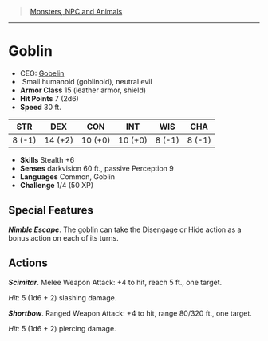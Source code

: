 ﻿---
!MonsterVO
Type: humanoid (goblinoid)
Size: Small
Alignment: neutral evil
ArmorClass: 15 (leather armor, shield)
HitPoints: 7 (2d6)
Speed: 30 ft.
Strength: ' 8 (-1)'
Dexterity: 14 (+2)
Constitution: 10 (+0)
Intelligence: 10 (+0)
Wisdom: ' 8 (-1)'
Charisma: ' 8 (-1)'
Skills: Stealth +6
Senses: darkvision 60 ft., passive Perception 9
Languages: Common, Goblin
Challenge: 1/4 (50 XP)
Id: monsters_vo.md#goblin
ParentLink: monsters_vo.md#monsters-npc-and-animals
Name: Goblin
ParentName: Monsters, NPC and Animals
NameLevel: 1
AltName: '[Gobelin](hd_monsters_gobelin.md)'
---
> [Monsters, NPC and Animals](srd_monsters.md)

---

# Goblin

- CEO: [Gobelin](hd_monsters_gobelin.md)
-  Small humanoid (goblinoid), neutral evil
- **Armor Class** 15 (leather armor, shield)
- **Hit Points** 7 (2d6)
- **Speed** 30 ft.

|STR|DEX|CON|INT|WIS|CHA|
|---|---|---|---|---|---|
| 8 (-1)|14 (+2)|10 (+0)|10 (+0)| 8 (-1)| 8 (-1)|

- **Skills** Stealth +6
- **Senses** darkvision 60 ft., passive Perception 9
- **Languages** Common, Goblin
- **Challenge** 1/4 (50 XP)

## Special Features

**_Nimble Escape_**. The goblin can take the Disengage or Hide action as a bonus action on each of its turns.

## Actions

**_Scimitar_**. Melee Weapon Attack: +4 to hit, reach 5 ft., one target.

_Hit_: 5 (1d6 + 2) slashing damage.

**_Shortbow_**. Ranged Weapon Attack: +4 to hit, range 80/320 ft., one target.

_Hit_: 5 (1d6 + 2) piercing damage.

